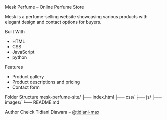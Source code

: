  Mesk Perfume – Online Perfume Store

Mesk is a perfume-selling website showcasing various products with elegant design and contact options for buyers.

 Built With
- HTML
- CSS
- JavaScript
- python

 Features
- Product gallery
- Product descriptions and pricing
- Contact form

 Folder Structure
 mesk-perfume-site/
├── index.html
├── css/
├── js/
├── images/
└── README.md

Author
Cheick Tidiani Diawara – [@tidiani-max](https://github.com/tidiani-max)

